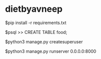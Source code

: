 # dietbyavneep


$pip install -r requirements.txt


$psql >> CREATE TABLE food;


$python3 manage.py createsuperuser


$python3 manage.py runserver 0.0.0.0:8000
